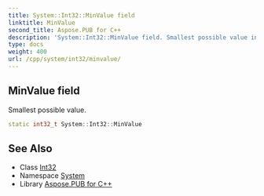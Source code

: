 ```yaml
---
title: System::Int32::MinValue field
linktitle: MinValue
second_title: Aspose.PUB for C++
description: 'System::Int32::MinValue field. Smallest possible value in C++.'
type: docs
weight: 400
url: /cpp/system/int32/minvalue/
---
```

## MinValue field


Smallest possible value.

```cpp
static int32_t System::Int32::MinValue
```

## See Also

* Class [Int32](../)
* Namespace [System](../../)
* Library [Aspose.PUB for C++](../../../)
